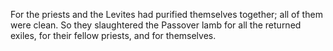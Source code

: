 For the priests and the Levites had purified themselves together; all of them were clean. So they slaughtered the Passover lamb for all the returned exiles, for their fellow priests, and for themselves.
